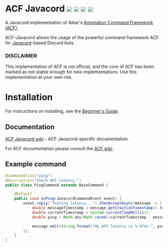 
# ACF Javacord ![](https://img.shields.io/badge/version-v0.2-blue?style=flat-square) [![](https://img.shields.io/badge/acf-v0.5.0-blue?style=flat-square)](https://github.com/aikar/commands) [![](https://img.shields.io/badge/javacord-v3.3.0-blue?style=flat-square)](https://github.com/Javacord/Javacord) ![](https://img.shields.io/github/license/Greenadine/acf-javacord?style=flat-square)
A Javacord implementation of Aikar's [Annotation Command Framework (ACF)](https://github.com/aikar/commands).

ACF-Javacord allows the usage of the powerful command framework ACF for [Javacord](https://github.com/Javacord/Javacord)-based Discord bots.

### DISCLAIMER
This implementation of ACF is not official, and the core of ACF has been marked as not stable enough for new implementations. Use this implementation at your own risk.

# Installation
For instructions on installing, see the [Beginner's Guide](https://github.com/Greenadine/acf-javacord/wiki/Beginner's-Guide).

## Documentation
[ACF Javacord wiki](https://github.com/Greenadine/acf-javacord/wiki) - ACF Javacord-specific documentation.

For ACF documentation please consult the [ACF wiki](https://github.com/aikar/commands/wiki).

## Example command
```java
@CommandAlias("ping")
@Description("Check API latency.")
public class PingCommand extends BaseCommand {

    @Default
    public void onPing(JavacordCommandEvent event) {
        event.reply("Testing latency...").thenAcceptAsync(message -> {
            double messageTimestamp = message.getCreationTimestamp().toEpochMilli();
            double currentTimestamp = System.currentTimeMillis();
            double ping = Math.abs(Math.round((currentTimestamp - messageTimestamp) / 100));

            message.edit(String.format("My API latency is %.0fms.", ping));
        });
    }
}
```
